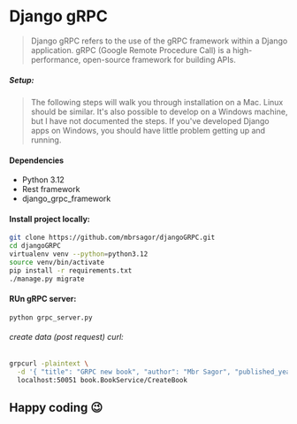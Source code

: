 # Django gRPC

> Django gRPC refers to the use of the gRPC framework within a Django application. gRPC (Google Remote Procedure Call) is a high-performance, open-source framework for building APIs.

##### Setup:

> The following steps will walk you through installation on a Mac. Linux should be similar. It's also possible to develop on a Windows machine, but I have not documented the steps. If you've developed Django apps on Windows, you should have little problem getting up and running.

#### Dependencies

- Python 3.12
- Rest framework
- django_grpc_framework

#### Install project locally:
```bash
git clone https://github.com/mbrsagor/djangoGRPC.git
cd djangoGRPC
virtualenv venv --python=python3.12
source venv/bin/activate
pip install -r requirements.txt
./manage.py migrate
```

#### RUn gRPC server:

```base
python grpc_server.py
```

###### create data (post request) curl:
```bash
grpcurl -plaintext \
  -d '{ "title": "GRPC new book", "author": "Mbr Sagor", "published_year": 2025 }' \
  localhost:50051 book.BookService/CreateBook
```

## Happy coding :wink:
